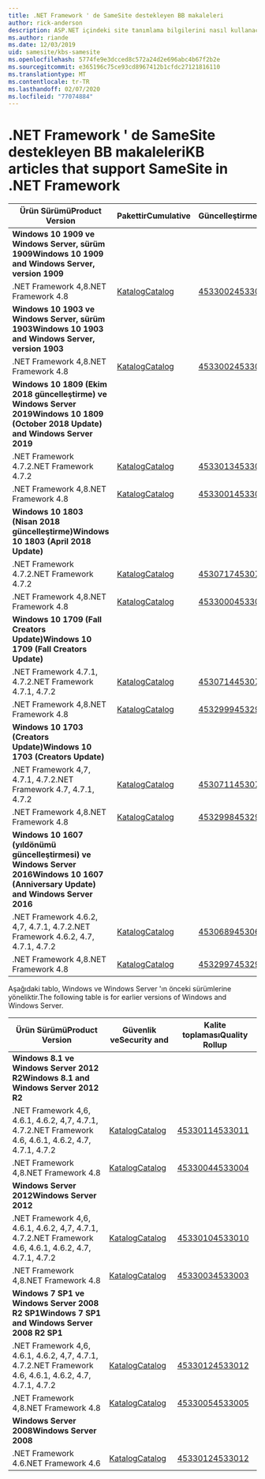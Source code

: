 ```yaml
---
title: .NET Framework ' de SameSite destekleyen BB makaleleri
author: rick-anderson
description: ASP.NET içindeki site tanımlama bilgilerini nasıl kullanacağınızı öğrenin
ms.author: riande
ms.date: 12/03/2019
uid: samesite/kbs-samesite
ms.openlocfilehash: 5774fe9e3dcced8c572a24d2e696abc4b67f2b2e
ms.sourcegitcommit: e365196c75ce93cd8967412b1cfdc27121816110
ms.translationtype: MT
ms.contentlocale: tr-TR
ms.lasthandoff: 02/07/2020
ms.locfileid: "77074884"
---
```

# <a name="kb-articles-that-support-samesite-in-net-framework"></a><span data-ttu-id="17bc7-103">.NET Framework ' de SameSite destekleyen BB makaleleri</span><span class="sxs-lookup"><span data-stu-id="17bc7-103">KB articles that support SameSite in .NET Framework</span></span>

| <span data-ttu-id="17bc7-104">Ürün Sürümü</span><span class="sxs-lookup"><span data-stu-id="17bc7-104">Product Version</span></span> | <span data-ttu-id="17bc7-105">Pakettir</span><span class="sxs-lookup"><span data-stu-id="17bc7-105">Cumulative</span></span> | <span data-ttu-id="17bc7-106">Güncelleştirme</span><span class="sxs-lookup"><span data-stu-id="17bc7-106">Update</span></span> |
| ------------- | ------------- | --- |
| <span data-ttu-id="17bc7-107">**Windows 10 1909 ve Windows Server, sürüm 1909**</span><span class="sxs-lookup"><span data-stu-id="17bc7-107">**Windows 10 1909 and Windows Server, version 1909**</span></span> | | |
| <span data-ttu-id="17bc7-108">.NET Framework 4,8</span><span class="sxs-lookup"><span data-stu-id="17bc7-108">.NET Framework 4.8</span></span>  | [<span data-ttu-id="17bc7-109">Katalog</span><span class="sxs-lookup"><span data-stu-id="17bc7-109">Catalog</span></span>](https://www.catalog.update.microsoft.com/Search.aspx?q=4533002)  | [<span data-ttu-id="17bc7-110">4533002</span><span class="sxs-lookup"><span data-stu-id="17bc7-110">4533002</span></span>](https://support.microsoft.com/en-us/help/4533002) |
| <span data-ttu-id="17bc7-111">**Windows 10 1903 ve Windows Server, sürüm 1903**</span><span class="sxs-lookup"><span data-stu-id="17bc7-111">**Windows 10 1903 and Windows Server, version 1903**</span></span> | | |
| <span data-ttu-id="17bc7-112">.NET Framework 4,8</span><span class="sxs-lookup"><span data-stu-id="17bc7-112">.NET Framework 4.8</span></span>  | [<span data-ttu-id="17bc7-113">Katalog</span><span class="sxs-lookup"><span data-stu-id="17bc7-113">Catalog</span></span>](https://www.catalog.update.microsoft.com/Search.aspx?q=4533002)  | [<span data-ttu-id="17bc7-114">4533002</span><span class="sxs-lookup"><span data-stu-id="17bc7-114">4533002</span></span>](https://support.microsoft.com/en-us/help/4533002) |
| <span data-ttu-id="17bc7-115">**Windows 10 1809 (Ekim 2018 güncelleştirme) ve Windows Server 2019**</span><span class="sxs-lookup"><span data-stu-id="17bc7-115">**Windows 10 1809 (October 2018 Update) and Windows Server 2019**</span></span> | |
| <span data-ttu-id="17bc7-116">.NET Framework 4.7.2</span><span class="sxs-lookup"><span data-stu-id="17bc7-116">.NET Framework 4.7.2</span></span>  | [<span data-ttu-id="17bc7-117">Katalog</span><span class="sxs-lookup"><span data-stu-id="17bc7-117">Catalog</span></span>](https://www.catalog.update.microsoft.com/Search.aspx?q=4533013)  | [<span data-ttu-id="17bc7-118">4533013</span><span class="sxs-lookup"><span data-stu-id="17bc7-118">4533013</span></span>](https://support.microsoft.com/en-us/help/4533013) |
| <span data-ttu-id="17bc7-119">.NET Framework 4,8</span><span class="sxs-lookup"><span data-stu-id="17bc7-119">.NET Framework 4.8</span></span>  | [<span data-ttu-id="17bc7-120">Katalog</span><span class="sxs-lookup"><span data-stu-id="17bc7-120">Catalog</span></span>](https://www.catalog.update.microsoft.com/Search.aspx?q=4533001)  | [<span data-ttu-id="17bc7-121">4533001</span><span class="sxs-lookup"><span data-stu-id="17bc7-121">4533001</span></span>](https://support.microsoft.com/en-us/help/4533001) |
| <span data-ttu-id="17bc7-122">**Windows 10 1803 (Nisan 2018 güncelleştirme)**</span><span class="sxs-lookup"><span data-stu-id="17bc7-122">**Windows 10 1803 (April 2018 Update)**</span></span> | |
| <span data-ttu-id="17bc7-123">.NET Framework 4.7.2</span><span class="sxs-lookup"><span data-stu-id="17bc7-123">.NET Framework 4.7.2</span></span>  | [<span data-ttu-id="17bc7-124">Katalog</span><span class="sxs-lookup"><span data-stu-id="17bc7-124">Catalog</span></span>](https://www.catalog.update.microsoft.com/Search.aspx?q=4530717)  | [<span data-ttu-id="17bc7-125">4530717</span><span class="sxs-lookup"><span data-stu-id="17bc7-125">4530717</span></span>](https://support.microsoft.com/en-us/help/4530717) |
| <span data-ttu-id="17bc7-126">.NET Framework 4,8</span><span class="sxs-lookup"><span data-stu-id="17bc7-126">.NET Framework 4.8</span></span>  | [<span data-ttu-id="17bc7-127">Katalog</span><span class="sxs-lookup"><span data-stu-id="17bc7-127">Catalog</span></span>](https://www.catalog.update.microsoft.com/Search.aspx?q=4533000)  | [<span data-ttu-id="17bc7-128">4533000</span><span class="sxs-lookup"><span data-stu-id="17bc7-128">4533000</span></span>](https://support.microsoft.com/en-us/help/4533000) |
| <span data-ttu-id="17bc7-129">**Windows 10 1709 (Fall Creators Update)**</span><span class="sxs-lookup"><span data-stu-id="17bc7-129">**Windows 10 1709 (Fall Creators Update)**</span></span> | |
| <span data-ttu-id="17bc7-130">.NET Framework 4.7.1, 4.7.2</span><span class="sxs-lookup"><span data-stu-id="17bc7-130">.NET Framework 4.7.1, 4.7.2</span></span>  | [<span data-ttu-id="17bc7-131">Katalog</span><span class="sxs-lookup"><span data-stu-id="17bc7-131">Catalog</span></span>](https://www.catalog.update.microsoft.com/Search.aspx?q=4530714)  | [<span data-ttu-id="17bc7-132">4530714</span><span class="sxs-lookup"><span data-stu-id="17bc7-132">4530714</span></span>](https://support.microsoft.com/en-us/help/4530714) |
| <span data-ttu-id="17bc7-133">.NET Framework 4,8</span><span class="sxs-lookup"><span data-stu-id="17bc7-133">.NET Framework 4.8</span></span>  | [<span data-ttu-id="17bc7-134">Katalog</span><span class="sxs-lookup"><span data-stu-id="17bc7-134">Catalog</span></span>](https://www.catalog.update.microsoft.com/Search.aspx?q=4532999)  | [<span data-ttu-id="17bc7-135">4532999</span><span class="sxs-lookup"><span data-stu-id="17bc7-135">4532999</span></span>](https://support.microsoft.com/en-us/help/4532999) |
| <span data-ttu-id="17bc7-136">**Windows 10 1703 (Creators Update)**</span><span class="sxs-lookup"><span data-stu-id="17bc7-136">**Windows 10 1703 (Creators Update)**</span></span> | |
| <span data-ttu-id="17bc7-137">.NET Framework 4,7, 4.7.1, 4.7.2</span><span class="sxs-lookup"><span data-stu-id="17bc7-137">.NET Framework 4.7, 4.7.1, 4.7.2</span></span>  | [<span data-ttu-id="17bc7-138">Katalog</span><span class="sxs-lookup"><span data-stu-id="17bc7-138">Catalog</span></span>](https://www.catalog.update.microsoft.com/Search.aspx?q=4530711)  | [<span data-ttu-id="17bc7-139">4530711</span><span class="sxs-lookup"><span data-stu-id="17bc7-139">4530711</span></span>](https://support.microsoft.com/en-us/help/4530711) |
| <span data-ttu-id="17bc7-140">.NET Framework 4,8</span><span class="sxs-lookup"><span data-stu-id="17bc7-140">.NET Framework 4.8</span></span>  | [<span data-ttu-id="17bc7-141">Katalog</span><span class="sxs-lookup"><span data-stu-id="17bc7-141">Catalog</span></span>](https://www.catalog.update.microsoft.com/Search.aspx?q=4532998)  | [<span data-ttu-id="17bc7-142">4532998</span><span class="sxs-lookup"><span data-stu-id="17bc7-142">4532998</span></span>](https://support.microsoft.com/en-us/help/4532998) |
| <span data-ttu-id="17bc7-143">**Windows 10 1607 (yıldönümü güncelleştirmesi) ve Windows Server 2016**</span><span class="sxs-lookup"><span data-stu-id="17bc7-143">**Windows 10 1607 (Anniversary Update) and Windows Server 2016**</span></span> | |
| <span data-ttu-id="17bc7-144">.NET Framework 4.6.2, 4,7, 4.7.1, 4.7.2</span><span class="sxs-lookup"><span data-stu-id="17bc7-144">.NET Framework 4.6.2, 4.7, 4.7.1, 4.7.2</span></span> | [<span data-ttu-id="17bc7-145">Katalog</span><span class="sxs-lookup"><span data-stu-id="17bc7-145">Catalog</span></span>](https://www.catalog.update.microsoft.com/Search.aspx?q=4530689)  | [<span data-ttu-id="17bc7-146">4530689</span><span class="sxs-lookup"><span data-stu-id="17bc7-146">4530689</span></span>](https://support.microsoft.com/en-us/help/4530689) |
| <span data-ttu-id="17bc7-147">.NET Framework 4,8</span><span class="sxs-lookup"><span data-stu-id="17bc7-147">.NET Framework 4.8</span></span>  | [<span data-ttu-id="17bc7-148">Katalog</span><span class="sxs-lookup"><span data-stu-id="17bc7-148">Catalog</span></span>](https://www.catalog.update.microsoft.com/Search.aspx?q=4532997)  | [<span data-ttu-id="17bc7-149">4532997</span><span class="sxs-lookup"><span data-stu-id="17bc7-149">4532997</span></span>](https://support.microsoft.com/en-us/help/4532997) |

<span data-ttu-id="17bc7-150">Aşağıdaki tablo, Windows ve Windows Server 'ın önceki sürümlerine yöneliktir.</span><span class="sxs-lookup"><span data-stu-id="17bc7-150">The following table is for earlier versions of Windows and Windows Server.</span></span>

| <span data-ttu-id="17bc7-151">Ürün Sürümü</span><span class="sxs-lookup"><span data-stu-id="17bc7-151">Product Version</span></span> | <span data-ttu-id="17bc7-152">Güvenlik ve</span><span class="sxs-lookup"><span data-stu-id="17bc7-152">Security and</span></span> | <span data-ttu-id="17bc7-153">Kalite toplaması</span><span class="sxs-lookup"><span data-stu-id="17bc7-153">Quality Rollup</span></span> |
| ------------- | ------------- | --- |
| <span data-ttu-id="17bc7-154">**Windows 8.1 ve Windows Server 2012 R2**</span><span class="sxs-lookup"><span data-stu-id="17bc7-154">**Windows 8.1 and Windows Server 2012 R2**</span></span> | |
| <span data-ttu-id="17bc7-155">.NET Framework 4,6, 4.6.1, 4.6.2, 4,7, 4.7.1, 4.7.2</span><span class="sxs-lookup"><span data-stu-id="17bc7-155">.NET Framework 4.6, 4.6.1, 4.6.2, 4.7, 4.7.1, 4.7.2</span></span> | [<span data-ttu-id="17bc7-156">Katalog</span><span class="sxs-lookup"><span data-stu-id="17bc7-156">Catalog</span></span>](https://www.catalog.update.microsoft.com/Search.aspx?q=4533011)  | [<span data-ttu-id="17bc7-157">4533011</span><span class="sxs-lookup"><span data-stu-id="17bc7-157">4533011</span></span>](https://support.microsoft.com/en-us/help/4533011) |
| <span data-ttu-id="17bc7-158">.NET Framework 4,8</span><span class="sxs-lookup"><span data-stu-id="17bc7-158">.NET Framework 4.8</span></span>  | [<span data-ttu-id="17bc7-159">Katalog</span><span class="sxs-lookup"><span data-stu-id="17bc7-159">Catalog</span></span>](https://www.catalog.update.microsoft.com/Search.aspx?q=4533004)  | [<span data-ttu-id="17bc7-160">4533004</span><span class="sxs-lookup"><span data-stu-id="17bc7-160">4533004</span></span>](https://support.microsoft.com/en-us/help/4533004) |
| <span data-ttu-id="17bc7-161">**Windows Server 2012**</span><span class="sxs-lookup"><span data-stu-id="17bc7-161">**Windows Server 2012**</span></span> | |
| <span data-ttu-id="17bc7-162">.NET Framework 4,6, 4.6.1, 4.6.2, 4,7, 4.7.1, 4.7.2</span><span class="sxs-lookup"><span data-stu-id="17bc7-162">.NET Framework 4.6, 4.6.1, 4.6.2, 4.7, 4.7.1, 4.7.2</span></span> | [<span data-ttu-id="17bc7-163">Katalog</span><span class="sxs-lookup"><span data-stu-id="17bc7-163">Catalog</span></span>](https://www.catalog.update.microsoft.com/Search.aspx?q=4533010)  | [<span data-ttu-id="17bc7-164">4533010</span><span class="sxs-lookup"><span data-stu-id="17bc7-164">4533010</span></span>](https://support.microsoft.com/en-us/help/4533010) |
| <span data-ttu-id="17bc7-165">.NET Framework 4,8</span><span class="sxs-lookup"><span data-stu-id="17bc7-165">.NET Framework 4.8</span></span>  | [<span data-ttu-id="17bc7-166">Katalog</span><span class="sxs-lookup"><span data-stu-id="17bc7-166">Catalog</span></span>](https://www.catalog.update.microsoft.com/Search.aspx?q=4533003)  | [<span data-ttu-id="17bc7-167">4533003</span><span class="sxs-lookup"><span data-stu-id="17bc7-167">4533003</span></span>](https://support.microsoft.com/en-us/help/4533003) |
| <span data-ttu-id="17bc7-168">**Windows 7 SP1 ve Windows Server 2008 R2 SP1**</span><span class="sxs-lookup"><span data-stu-id="17bc7-168">**Windows 7 SP1 and Windows Server 2008 R2 SP1**</span></span> | |
| <span data-ttu-id="17bc7-169">.NET Framework 4,6, 4.6.1, 4.6.2, 4,7, 4.7.1, 4.7.2</span><span class="sxs-lookup"><span data-stu-id="17bc7-169">.NET Framework 4.6, 4.6.1, 4.6.2, 4.7, 4.7.1, 4.7.2</span></span> | [<span data-ttu-id="17bc7-170">Katalog</span><span class="sxs-lookup"><span data-stu-id="17bc7-170">Catalog</span></span>](https://www.catalog.update.microsoft.com/Search.aspx?q=4533012)  | [<span data-ttu-id="17bc7-171">4533012</span><span class="sxs-lookup"><span data-stu-id="17bc7-171">4533012</span></span>](https://support.microsoft.com/en-us/help/4533012) |
| <span data-ttu-id="17bc7-172">.NET Framework 4,8</span><span class="sxs-lookup"><span data-stu-id="17bc7-172">.NET Framework 4.8</span></span>  | [<span data-ttu-id="17bc7-173">Katalog</span><span class="sxs-lookup"><span data-stu-id="17bc7-173">Catalog</span></span>](https://www.catalog.update.microsoft.com/Search.aspx?q=4533005)  | [<span data-ttu-id="17bc7-174">4533005</span><span class="sxs-lookup"><span data-stu-id="17bc7-174">4533005</span></span>](https://support.microsoft.com/en-us/help/4533005) |
| <span data-ttu-id="17bc7-175">**Windows Server 2008**</span><span class="sxs-lookup"><span data-stu-id="17bc7-175">**Windows Server 2008**</span></span> | |
| <span data-ttu-id="17bc7-176">.NET Framework 4.6</span><span class="sxs-lookup"><span data-stu-id="17bc7-176">.NET Framework 4.6</span></span>  | [<span data-ttu-id="17bc7-177">Katalog</span><span class="sxs-lookup"><span data-stu-id="17bc7-177">Catalog</span></span>](https://www.catalog.update.microsoft.com/Search.aspx?q=4533012)  | [<span data-ttu-id="17bc7-178">4533012</span><span class="sxs-lookup"><span data-stu-id="17bc7-178">4533012</span></span>](https://support.microsoft.com/en-us/help/4533012) |